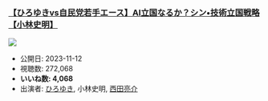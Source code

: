 ### [【ひろゆきvs自民党若手エース】AI立国なるか？シン•技術立国戦略【小林史明】](https://www.youtube.com/watch?v=-JbeYBjHPVA)
[![](https://img.youtube.com/vi/-JbeYBjHPVA/sddefault.jpg)](https://www.youtube.com/watch?v=-JbeYBjHPVA)
-   公開日: 2023-11-12
-   視聴数: 272,068
-   **いいね数: 4,068**
-   出演者: [ひろゆき](/rehacq_fan/people/ひろゆき "wikilink"), 小林史明, [西田亮介](/rehacq_fan/people/西田亮介 "wikilink")
